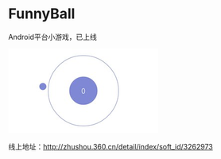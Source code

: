 # FunnyBall
Android平台小游戏，已上线

![image](show.jpg)

线上地址：http://zhushou.360.cn/detail/index/soft_id/3262973
